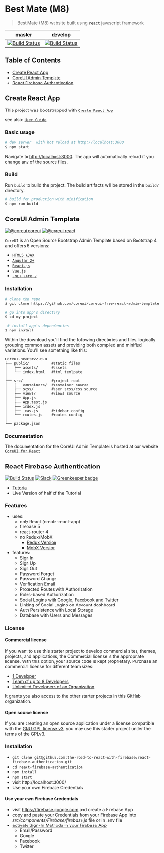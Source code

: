 
# Best Mate (M8)

 > Best Mate (M8) website built using [`react`](https://github.com/facebook/react) javascript framework

| master | develop |
|:------:|:-------:|
| [![Build Status](https://travis-ci.org/patevs/best-m8.svg?branch=master)](https://travis-ci.org/patevs/best-m8) | [![Build Status](https://travis-ci.org/patevs/best-m8.svg?branch=develop)](https://travis-ci.org/patevs/best-m8) |


## Table of Contents

* [Create React App](#create-react-app)
* [CoreUI Admin Template](#coreui-admin-template)
* [React Firebase Authentication](#react-firebase-authentication)

## Create React App
This project was bootstrapped with [`Create React App`](https://github.com/facebook/create-react-app)

see also: [`User Guide`](docs/CRA.md)

### Basic usage

``` bash
# dev server  with hot reload at http://localhost:3000
$ npm start
```

Navigate to [http://localhost:3000](http://localhost:3000). The app will automatically reload if you change any of the source files.

### Build

Run `build` to build the project. The build artifacts will be stored in the `build/` directory.

```bash
# build for production with minification
$ npm run build
```

## CoreUI Admin Template

[![@coreui coreui](https://img.shields.io/badge/@coreui%20-coreui-lightgrey.svg?style=flat-square)](https://github.com/coreui/coreui)
[![@coreui react](https://img.shields.io/badge/@coreui%20-react-lightgrey.svg?style=flat-square)](https://github.com/coreui/react)

`CoreUI` is an Open Source Bootstrap Admin Template based on Bootstrap 4 and offers 6 versions:

 * [`HTML5 AJAX`](https://github.com/coreui/free-bootstrap-admin-template-ajax)
 * [`Angular 2+`](https://github.com/coreui/free-angular-admin-template)
 * [`React.js`](https://github.com/coreui/free-react-admin-template)
 * [`Vue.js`](https://github.com/coreui/free-vue-admin-template)
 * [`.NET Core 2`](https://github.com/coreui/free-dotnet-admin-template)

### Installation

``` bash
# clone the repo
$ git clone https://github.com/coreui/coreui-free-react-admin-template.git my-project

# go into app's directory
$ cd my-project

 # install app's dependencies
$ npm install
```

Within the download you'll find the following directories and files, logically grouping common assets and providing both compiled and minified variations. You'll see something like this:

```
CoreUI-React#v2.0.0
├── public/          #static files
│   ├── assets/      #assets
│   └── index.html   #html temlpate
│
├── src/             #project root
│   ├── containers/  #container source
│   ├── scss/        #user scss/css source
│   ├── views/       #views source
│   ├── App.js
│   ├── App.test.js
│   ├── index.js
│   ├── _nav.js      #sidebar config
│   └── routes.js    #routes config
│
└── package.json
```

### Documentation

The documentation for the CoreUI Admin Template is hosted at our website [`CoreUI for React`](https://coreui.io/react/)

## React Firebase Authentication

[![Build Status](https://travis-ci.org/the-road-to-react-with-firebase/react-firebase-authentication.svg?branch=master)](https://travis-ci.org/the-road-to-react-with-firebase/react-firebase-authentication) [![Slack](https://slack-the-road-to-learn-react.wieruch.com/badge.svg)](https://slack-the-road-to-learn-react.wieruch.com/) [![Greenkeeper badge](https://badges.greenkeeper.io/the-road-to-react-with-firebase/react-firebase-authentication.svg)](https://greenkeeper.io/)

* [Tutorial](https://www.robinwieruch.de/complete-firebase-authentication-react-tutorial/)
* [Live Version of half of the Tutorial](https://react-firebase-authentication.wieruch.com/)

### Features

* uses:
  * only React (create-react-app)
  * firebase 5
  * react-router 4
  * no Redux/MobX
    * [Redux Version](https://github.com/taming-the-state-in-react/react-redux-firebase-authentication)
    * [MobX Version](https://github.com/taming-the-state-in-react/react-mobx-firebase-authentication)
* features:
  * Sign In
  * Sign Up
  * Sign Out
  * Password Forget
  * Password Change
  * Verification Email
  * Protected Routes with Authorization
  * Roles-based Authorization
  * Social Logins with Google, Facebook and Twitter
  * Linking of Social Logins on Account dashboard
  * Auth Persistence with Local Storage
  * Database with Users and Messages

### License

#### Commercial license

If you want to use this starter project to develop commercial sites, themes, projects, and applications, the Commercial license is the appropriate license. With this option, your source code is kept proprietary. Purchase an commercial license for different team sizes:

* [1 Developer](https://gum.co/react-with-firebase-starter-pack-developer)
* [Team of up to 8 Developers](https://gum.co/react-with-firebase-starter-pack-team)
* [Unlimited Developers of an Organization](https://gum.co/react-with-firebase-starter-pack-organization)

It grants you also access to the other starter projects in this GitHub organization.

#### Open source license

If you are creating an open source application under a license compatible with the [GNU GPL license v3](https://www.gnu.org/licenses/gpl-3.0.html), you may use this starter project under the terms of the GPLv3.

### Installation

* `git clone git@github.com:the-road-to-react-with-firebase/react-firebase-authentication.git`
* `cd react-firebase-authentication`
* `npm install`
* `npm start`
* visit http://localhost:3000/
* Use your own Firebase Credentials

#### Use your own Firebase Credentials

* visit https://firebase.google.com and create a Firebase App
* copy and paste your Credentials from your Firebase App into *src/components/Firebase/firebase.js* file or in .env file
* [activate Sign-In Methods in your Firebase App](https://www.robinwieruch.de/react-firebase-social-login/)
  * Email/Password
  * Google
  * Facebook
  * Twitter
